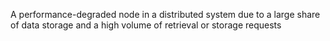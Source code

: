 A performance-degraded node in a distributed system due to a large share of data storage and a high volume of retrieval or storage requests